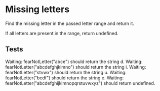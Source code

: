 # Missing letters

Find the missing letter in the passed letter range and return it.

If all letters are present in the range, return undefined.

## Tests

Waiting: fearNotLetter("abce") should return the string d.
Waiting: fearNotLetter("abcdefghjklmno") should return the string i.
Waiting: fearNotLetter("stvwx") should return the string u.
Waiting: fearNotLetter("bcdf") should return the string e.
Waiting: fearNotLetter("abcdefghijklmnopqrstuvwxyz") should return undefined.
